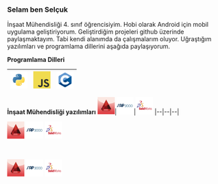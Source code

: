### Selam ben Selçuk
İnşaat Mühendisliği 4. sınıf öğrencisiyim. Hobi olarak Android için mobil uygulama geliştiriyorum. Geliştirdiğim projeleri github üzerinde paylaşmaktayım. Tabi kendi alanımda da çalışmalarım oluyor. Uğraştığım yazılımları ve programlama dillerini aşağıda paylaşıyorum.

**Programlama Dilleri**

<img title="Python" alt="Python" width="40px" src="https://raw.githubusercontent.com/github/explore/master/topics/python/python.png" />|<img alt="JS" title="JavaScript" width="40px" src="https://raw.githubusercontent.com/github/explore/master/topics/javascript/javascript.png">|<img title="C" alt="C" width="40px" src="https://raw.githubusercontent.com/github/explore/master/topics/c/c.png">
|--|--|--|

**İnşaat Mühendisliği yazılımları**
<img title="Python" alt="Python" width="40px" src="https://raw.githubusercontent.com/55selcukozdemir/55selcukozdemir/75b63af2b7a7541d4af32347f6d4abb344f75d23/src/autocad-2016-icon.svg" />|<img alt="JS" title="JavaScript" width="40px" src="https://raw.githubusercontent.com/55selcukozdemir/55selcukozdemir/75b63af2b7a7541d4af32347f6d4abb344f75d23/src/sap2000-vector-logo.svg">|<img title="C" alt="C" width="40px" src="https://raw.githubusercontent.com/55selcukozdemir/55selcukozdemir/75b63af2b7a7541d4af32347f6d4abb344f75d23/src/solidworks.svg">
|--|--|--|

<p>
<img title="Python" alt="Python" width="40px" src="https://raw.githubusercontent.com/55selcukozdemir/55selcukozdemir/75b63af2b7a7541d4af32347f6d4abb344f75d23/src/autocad-2016-icon.svg" />
<img alt="JS" title="JavaScript" width="40px" src="https://raw.githubusercontent.com/55selcukozdemir/55selcukozdemir/75b63af2b7a7541d4af32347f6d4abb344f75d23/src/sap2000-vector-logo.svg">
<img title="C" alt="C" width="40px" src="https://raw.githubusercontent.com/55selcukozdemir/55selcukozdemir/75b63af2b7a7541d4af32347f6d4abb344f75d23/src/solidworks.svg">
</p>
<br>
<p>
<img title="Python" alt="Python" width="40px" src="https://raw.githubusercontent.com/55selcukozdemir/55selcukozdemir/75b63af2b7a7541d4af32347f6d4abb344f75d23/src/autocad-2016-icon.svg" />
<img alt="JS" title="JavaScript" width="40px" src="https://raw.githubusercontent.com/55selcukozdemir/55selcukozdemir/75b63af2b7a7541d4af32347f6d4abb344f75d23/src/sap2000-vector-logo.svg">
<img title="C" alt="C" width="40px" src="https://raw.githubusercontent.com/55selcukozdemir/55selcukozdemir/75b63af2b7a7541d4af32347f6d4abb344f75d23/src/solidworks.svg">
</p>
